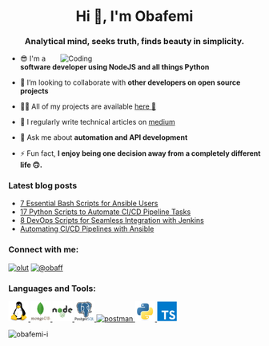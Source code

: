 <h1 align="center">Hi 👋, I'm Obafemi</h1>
<h3 align="center">Analytical mind, seeks truth, finds beauty in simplicity.</h3>
<img align="right" alt="Coding" width="400" src="https://64.media.tumblr.com/33cec5fffbef6cf57aed4e538a85407c/tumblr_onxl2newUq1w05w8zo1_500.gif" >

<!--   -->

- 😎 I'm a **software developer using NodeJS and all things Python**

<!-- - 🔭 I’m currently working on **something exciting using OpenAI** -->

<!-- - 🌱 I’m currently learning **AI and machine learning** -->

- 👯 I’m looking to collaborate with **other developers on open source projects**

- 👨‍💻 All of my projects are available [here 🙂](https://github.com/obafemi-i)

<!-- - 👨‍💻 All of my projects are available at [https://github.com/obafemi-i](https://github.com/obafemi-i) -->

- 📝 I regularly write technical articles on [medium](https://medium.com/@obaff)

<!-- - 📝 I regularly write articles on [https://medium.com](https://medium.com/@obaff) -->

- 💬 Ask me about **automation and API development**

<!-- - 📫 How to reach me **o.olutunda@gmail.com** -->

- ⚡ Fun fact, **I enjoy being one decision away from a completely different life 🙃.**

### Latest blog posts
<!-- BLOG-POST-LIST:START -->
- [7 Essential Bash Scripts for Ansible Users](https://medium.com/@obaff/7-essential-bash-scripts-for-ansible-users-997e9128f6aa?source=rss-e3fdedef2fb5------2)
- [17 Python Scripts to Automate CI/CD Pipeline Tasks](https://medium.com/@obaff/17-python-scripts-to-automate-ci-cd-pipeline-tasks-1dbe2f5d70bc?source=rss-e3fdedef2fb5------2)
- [8 DevOps Scripts for Seamless Integration with Jenkins](https://blog.devops.dev/8-devops-scripts-for-seamless-integration-with-jenkins-7070d024f8a0?source=rss-e3fdedef2fb5------2)
- [Automating CI/CD Pipelines with Ansible](https://medium.com/@obaff/automating-ci-cd-pipelines-with-ansible-dcf2b4bb558d?source=rss-e3fdedef2fb5------2)
<!-- BLOG-POST-LIST:END -->

<h3 align="left">Connect with me:</h3>
<p align="left">
<a href="https://linkedin.com/in/olut" target="blank"><img align="center" src="https://raw.githubusercontent.com/rahuldkjain/github-profile-readme-generator/master/src/images/icons/Social/linked-in-alt.svg" alt="olut" height="30" width="40" /></a>
<a href="https://medium.com/@obaff" target="blank"><img align="center" src="https://raw.githubusercontent.com/rahuldkjain/github-profile-readme-generator/master/src/images/icons/Social/medium.svg" alt="@obaff" height="30" width="40" /></a>
</p>

<h3 align="left">Languages and Tools:</h3>
<a href="https://www.linux.org/" target="_blank" rel="noreferrer"> <img src="https://raw.githubusercontent.com/devicons/devicon/master/icons/linux/linux-original.svg" alt="linux" width="40" height="40"/> </a> <a href="https://www.mongodb.com/" target="_blank" rel="noreferrer"> <img src="https://raw.githubusercontent.com/devicons/devicon/master/icons/mongodb/mongodb-original-wordmark.svg" alt="mongodb" width="40" height="40"/> </a> <a href="https://nodejs.org" target="_blank" rel="noreferrer"> <img src="https://raw.githubusercontent.com/devicons/devicon/master/icons/nodejs/nodejs-original-wordmark.svg" alt="nodejs" width="40" height="40"/> </a> <a href="https://www.postgresql.org" target="_blank" rel="noreferrer"> <img src="https://raw.githubusercontent.com/devicons/devicon/master/icons/postgresql/postgresql-original-wordmark.svg" alt="postgresql" width="40" height="40"/> </a> <a href="https://postman.com" target="_blank" rel="noreferrer"> <img src="https://www.vectorlogo.zone/logos/getpostman/getpostman-icon.svg" alt="postman" width="40" height="40"/> </a> <a href="https://www.python.org" target="_blank" rel="noreferrer"> <img src="https://raw.githubusercontent.com/devicons/devicon/master/icons/python/python-original.svg" alt="python" width="40" height="40"/> </a> <a href="https://www.typescriptlang.org/" target="_blank" rel="noreferrer"> <img src="https://raw.githubusercontent.com/devicons/devicon/master/icons/typescript/typescript-original.svg" alt="typescript" width="40" height="40"/> </a> </p>

<p><img align="left" src="https://github-readme-stats.vercel.app/api/top-langs?username=obafemi-i&show_icons=true&locale=en&layout=compact" alt="obafemi-i" /></p>

<!-- <p>&nbsp;<img align="center" src="https://github-readme-stats.vercel.app/api?username=obafemi-i&show_icons=true&locale=en" alt="obafemi-i" /></p> -->

<!-- <p><img align="center" src="https://github-readme-streak-stats.herokuapp.com/?user=obafemi-i&" alt="obafemi-i" /></p> -->
